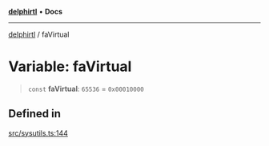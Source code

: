 [**delphirtl**](../README.md) • **Docs**

***

[delphirtl](../globals.md) / faVirtual

# Variable: faVirtual

> `const` **faVirtual**: `65536` = `0x00010000`

## Defined in

[src/sysutils.ts:144](https://github.com/chuacw/delphirtl/blob/1a0a3e89a2d0f0bb95b58dc274ba81b7da57ba8c/src/sysutils.ts#L144)
